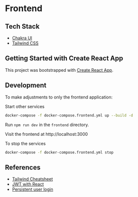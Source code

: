 # Frontend

## Tech Stack

- [Chakra UI](https://chakra-ui.com/docs/components)
- [Tailwind CSS](https://tailwindcss.com/docs)

## Getting Started with Create React App

This project was bootstrapped with [Create React App](https://github.com/facebook/create-react-app).

## Development

To make adjustments to only the frontend application:

Start other services

```bash
docker-compose -f docker-compose.frontend.yml up --build -d
```

Run `npm run dev` in the `frontend` directory.

Visit the frontend at http://localhost:3000

To stop the services

```bash
docker-compose -f docker-compose.frontend.yml stop
```

## References

- [Tailwind Cheatsheet](https://tailwindcomponents.com/cheatsheet/)
- [JWT with React](https://www.youtube.com/watch?v=nI8PYZNFtac)
- [Persistent user login](https://www.youtube.com/watch?v=27KeYk-5vJw)